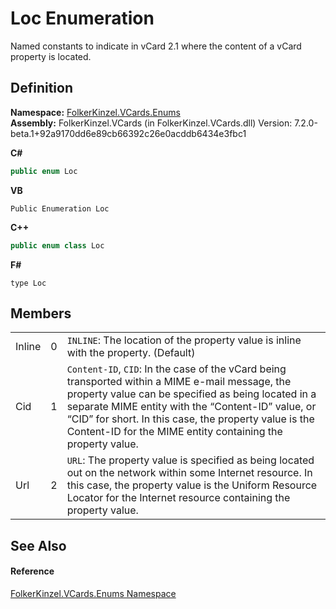 # Loc Enumeration


Named constants to indicate in vCard 2.1 where the content of a vCard property is located.



## Definition
**Namespace:** <a href="dc092988-d177-6a56-4e2c-9f6573076e50.md">FolkerKinzel.VCards.Enums</a>  
**Assembly:** FolkerKinzel.VCards (in FolkerKinzel.VCards.dll) Version: 7.2.0-beta.1+92a9170dd6e89cb66392c26e0acddb6434e3fbc1

**C#**
``` C#
public enum Loc
```
**VB**
``` VB
Public Enumeration Loc
```
**C++**
``` C++
public enum class Loc
```
**F#**
``` F#
type Loc
```



## Members
<table>
<tr>
<td>Inline</td>
<td>0</td>
<td><code>INLINE</code>: The location of the property value is inline with the property. (Default)</td></tr>
<tr>
<td>Cid</td>
<td>1</td>
<td><code>Content-ID</code>, <code>CID</code>: In the case of the vCard being transported within a MIME e-mail message, the property value can be specified as being located in a separate MIME entity with the “Content-ID” value, or “CID” for short. In this case, the property value is the Content-ID for the MIME entity containing the property value.</td></tr>
<tr>
<td>Url</td>
<td>2</td>
<td><code>URL</code>: The property value is specified as being located out on the network within some Internet resource. In this case, the property value is the Uniform Resource Locator for the Internet resource containing the property value.</td></tr>
</table>

## See Also


#### Reference
<a href="dc092988-d177-6a56-4e2c-9f6573076e50.md">FolkerKinzel.VCards.Enums Namespace</a>  
